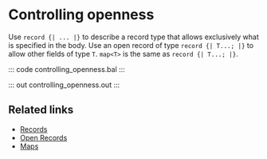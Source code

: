 # Controlling openness

Use `record {| ... |}` to describe a record type that allows exclusively what is specified in the body. Use an open record of type `record {| T...; |}`  to allow other fields of type `T`. `map<T>` is the same as `record {| T...; |}`.

::: code controlling_openness.bal :::

::: out controlling_openness.out :::

## Related links
- [Records](/learn/by-example/records/)
- [Open Records](/learn/by-example/open-records/)
- [Maps](/learn/by-example/maps/)
